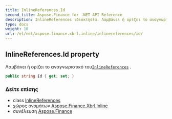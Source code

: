 ```yaml
---
title: InlineReferences.Id
second_title: Aspose.Finance for .NET API Reference
description: InlineReferences ιδιοκτησία. Λαμβάνει ή ορίζει το αναγνωριστικό τουInlineReferences .
type: docs
weight: 10
url: /el/net/aspose.finance.xbrl.inline/inlinereferences/id/
---
```

## InlineReferences.Id property

Λαμβάνει ή ορίζει το αναγνωριστικό του[`InlineReferences`](../) .

```csharp
public string Id { get; set; }
```

### Δείτε επίσης

* class [InlineReferences](../)
* χώρος ονομάτων [Aspose.Finance.Xbrl.Inline](../../inlinereferences/)
* συνέλευση [Aspose.Finance](../../../)


